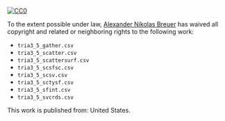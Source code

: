 [![CC0](http://i.creativecommons.org/p/zero/1.0/88x31.png)](http://creativecommons.org/publicdomain/zero/1.0/)

To the extent possible under law, [Alexander Nikolas Breuer](http://dial3343.org) has waived all copyright and related or neighboring rights to the following work:

* `tria3_5_gather.csv`
* `tria3_5_scatter.csv`
* `tria3_5_scattersurf.csv`
* `tria3_5_scsfsc.csv`
* `tria3_5_scsv.csv`
* `tria3_5_sctysf.csv`
* `tria3_5_sfint.csv`
* `tria3_5_svcrds.csv`

This work is published from: United States.
